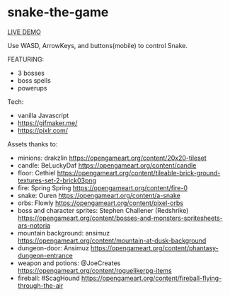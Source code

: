 # snake-the-game

[LIVE DEMO](https://danielforkner.github.io/snake-the-game/)

Use WASD, ArrowKeys, and buttons(mobile) to control Snake.

FEATURING:

- 3 bosses
- boss spells
- powerups

Tech:

- vanilla Javascript
- https://gifmaker.me/
- https://pixlr.com/

Assets thanks to:

- minions: drakzlin https://opengameart.org/content/20x20-tileset
- candle: BeLuckyDaf https://opengameart.org/content/candle
- floor: Cethiel https://opengameart.org/content/tileable-brick-ground-textures-set-2-brick03png
- fire: Spring Spring https://opengameart.org/content/fire-0
- snake: Ouren https://opengameart.org/content/a-snake
- orbs: Flowly https://opengameart.org/content/pixel-orbs
- boss and character sprites: Stephen Challener (Redshrike) https://opengameart.org/content/bosses-and-monsters-spritesheets-ars-notoria
- mountain background: ansimuz https://opengameart.org/content/mountain-at-dusk-background
- dungeon-door: Ansimuz https://opengameart.org/content/phantasy-dungeon-entrance
- weapon and potions: @JoeCreates https://opengameart.org/content/roguelikerpg-items
- fireball: #ScagHound https://opengameart.org/content/fireball-flying-through-the-air
